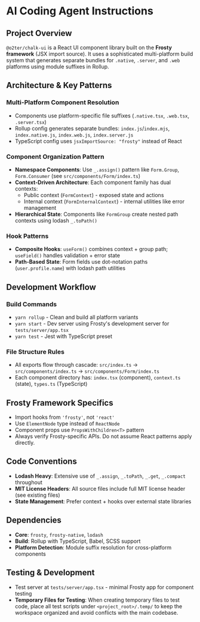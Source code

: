 # AI Coding Agent Instructions

## Project Overview
`@o2ter/chalk-ui` is a React UI component library built on the **Frosty framework** (JSX import source). It uses a sophisticated multi-platform build system that generates separate bundles for `.native`, `.server`, and `.web` platforms using module suffixes in Rollup.

## Architecture & Key Patterns

### Multi-Platform Component Resolution
- Components use platform-specific file suffixes (`.native.tsx`, `.web.tsx`, `.server.tsx`)
- Rollup config generates separate bundles: `index.js`/`index.mjs`, `index.native.js`, `index.web.js`, `index.server.js`
- TypeScript config uses `jsxImportSource: "frosty"` instead of React

### Component Organization Pattern
- **Namespace Components**: Use `_.assign()` pattern like `Form.Group`, `Form.Consumer` (see `src/components/Form/index.ts`)
- **Context-Driven Architecture**: Each component family has dual contexts:
  - Public context (`FormContext`) - exposed state and actions
  - Internal context (`FormInternalContext`) - internal utilities like error management
- **Hierarchical State**: Components like `FormGroup` create nested path contexts using lodash `_.toPath()`

### Hook Patterns
- **Composite Hooks**: `useForm()` combines context + group path; `useField()` handles validation + error state
- **Path-Based State**: Form fields use dot-notation paths (`user.profile.name`) with lodash path utilities

## Development Workflow

### Build Commands
- `yarn rollup` - Clean and build all platform variants
- `yarn start` - Dev server using Frosty's development server for `tests/server/app.tsx`
- `yarn test` - Jest with TypeScript preset

### File Structure Rules
- All exports flow through cascade: `src/index.ts` → `src/components/index.ts` → `src/components/Form/index.ts`
- Each component directory has: `index.tsx` (component), `context.ts` (state), `types.ts` (TypeScript)

## Frosty Framework Specifics
- Import hooks from `'frosty'`, not `'react'`
- Use `ElementNode` type instead of `ReactNode`
- Component props use `PropsWithChildren<T>` pattern
- Always verify Frosty-specific APIs. Do not assume React patterns apply directly.

## Code Conventions
- **Lodash Heavy**: Extensive use of `_.assign`, `_.toPath`, `_.get`, `_.compact` throughout
- **MIT License Headers**: All source files include full MIT license header (see existing files)
- **State Management**: Prefer context + hooks over external state libraries

## Dependencies
- **Core**: `frosty`, `frosty-native`, `lodash` 
- **Build**: Rollup with TypeScript, Babel, SCSS support
- **Platform Detection**: Module suffix resolution for cross-platform components

## Testing & Development
- Test server at `tests/server/app.tsx` - minimal Frosty app for component testing
- **Temporary Files for Testing**: When creating temporary files to test code, place all test scripts under `<project_root>/.temp/` to keep the workspace organized and avoid conflicts with the main codebase.
